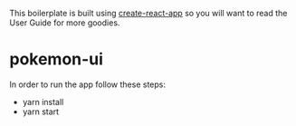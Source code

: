 
This boilerplate is built using [create-react-app](https://github.com/facebook/create-react-app) so you will want to read the User Guide for more goodies.
# pokemon-ui

In order to run the app follow these steps:

- yarn install
- yarn start